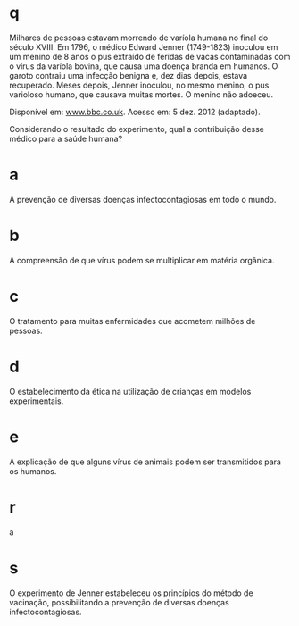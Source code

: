 # q
Milhares de pessoas estavam morrendo de varíola humana no final do século XVIII. Em 1796, o médico Edward Jenner (1749-1823) inoculou em um menino de 8 anos o pus extraído de feridas de vacas contaminadas com o vírus da varíola bovina, que causa uma doença branda em humanos. O garoto contraiu uma infecção benigna e, dez dias depois, estava recuperado. Meses depois, Jenner inoculou, no mesmo menino, o pus varioloso humano, que causava muitas mortes. O menino não adoeceu.

Disponível em: www.bbc.co.uk. Acesso em: 5 dez. 2012 (adaptado).

Considerando o resultado do experimento, qual a contribuição desse médico para a saúde humana?

# a
A prevenção de diversas doenças infectocontagiosas em todo o mundo.

# b
A compreensão de que vírus podem se multiplicar em matéria orgânica.

# c
O tratamento para muitas enfermidades que acometem milhões de pessoas.

# d
O estabelecimento da ética na utilização de crianças em modelos experimentais.

# e
A explicação de que alguns vírus de animais podem ser transmitidos para os humanos.

# r
a

# s
O experimento de Jenner estabeleceu os princípios do método de vacinação, possibilitando a prevenção de diversas doenças infectocontagiosas.
